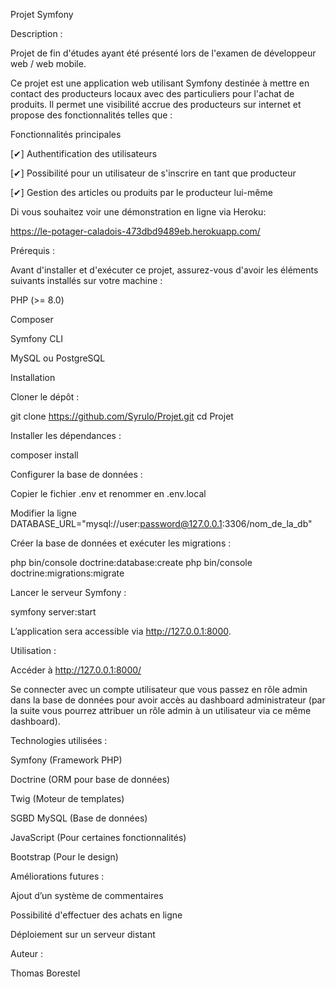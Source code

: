 Projet Symfony

Description :

Projet de fin d'études ayant été présenté lors de l'examen de développeur web / web mobile.

Ce projet est une application web utilisant Symfony destinée à mettre en contact des producteurs locaux avec des particuliers pour l'achat de produits. Il permet une visibilité accrue des producteurs sur internet et propose des fonctionnalités telles que :

Fonctionnalités principales

[✔] Authentification des utilisateurs

[✔] Possibilité pour un utilisateur de s'inscrire en tant que producteur

[✔] Gestion des articles ou produits par le producteur lui-même

Di vous souhaitez voir une démonstration en ligne via Heroku:

https://le-potager-caladois-473dbd9489eb.herokuapp.com/

Prérequis :

Avant d'installer et d'exécuter ce projet, assurez-vous d'avoir les éléments suivants installés sur votre machine :

PHP (>= 8.0)

Composer

Symfony CLI

MySQL ou PostgreSQL

Installation

Cloner le dépôt :

git clone https://github.com/Syrulo/Projet.git
cd Projet

Installer les dépendances :

composer install

Configurer la base de données :

Copier le fichier .env et renommer en .env.local

Modifier la ligne DATABASE_URL="mysql://user:password@127.0.0.1:3306/nom_de_la_db"

Créer la base de données et exécuter les migrations :

php bin/console doctrine:database:create
php bin/console doctrine:migrations:migrate

Lancer le serveur Symfony :

symfony server:start

L’application sera accessible via http://127.0.0.1:8000.

Utilisation :

Accéder à http://127.0.0.1:8000/

Se connecter avec un compte utilisateur que vous passez en rôle admin dans la base de données pour avoir accès au dashboard administrateur (par la suite vous pourrez attribuer un rôle admin à un utilisateur via ce même dashboard).

Technologies utilisées :

Symfony (Framework PHP)

Doctrine (ORM pour base de données)

Twig (Moteur de templates)

SGBD MySQL (Base de données)

JavaScript (Pour certaines fonctionnalités)

Bootstrap (Pour le design)

Améliorations futures :

Ajout d’un système de commentaires

Possibilité d'effectuer des achats en ligne

Déploiement sur un serveur distant

Auteur :

Thomas Borestel
